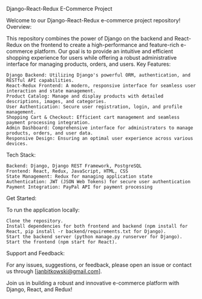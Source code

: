 Django-React-Redux E-Commerce Project

Welcome to our Django-React-Redux e-commerce project repository!
Overview:

This repository combines the power of Django on the backend and React-Redux on the frontend to create a high-performance and feature-rich e-commerce platform. Our goal is to provide an intuitive and efficient shopping experience for users while offering a robust administrative interface for managing products, orders, and users.
Key Features:

    Django Backend: Utilizing Django's powerful ORM, authentication, and RESTful API capabilities.
    React-Redux Frontend: A modern, responsive interface for seamless user interaction and state management.
    Product Catalog: Manage and display products with detailed descriptions, images, and categories.
    User Authentication: Secure user registration, login, and profile management.
    Shopping Cart & Checkout: Efficient cart management and seamless payment processing integration.
    Admin Dashboard: Comprehensive interface for administrators to manage products, orders, and user data.
    Responsive Design: Ensuring an optimal user experience across various devices.

Tech Stack:

    Backend: Django, Django REST Framework, PostgreSQL
    Frontend: React, Redux, JavaScript, HTML, CSS
    State Management: Redux for managing application state
    Authentication: JWT (JSON Web Tokens) for secure user authentication
    Payment Integration: PayPal API for payment processing



Get Started:

To run the application locally:

    Clone the repository.
    Install dependencies for both frontend and backend (npm install for React, pip install -r backend/requirements.txt for Django).
    Start the backend server (python manage.py runserver for Django).
    Start the frontend (npm start for React).

Support and Feedback:

For any issues, suggestions, or feedback, please open an issue or contact us through [janbitkowski@gmail.com].

Join us in building a robust and innovative e-commerce platform with Django, React, and Redux!
